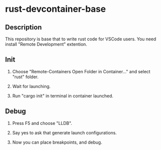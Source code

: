 # rust-devcontainer-base

## Description
This repository is base that to write rust code for VSCode users.
You need install "Remote Development" extention.

## Init
1. Choose "Remote-Containers Open Folder in Container..." and select "rust" folder.

2. Wait for launching.

3. Run "cargo init" in terminal in container launched.

## Debug
1. Press F5 and choose "LLDB".

2. Say yes to ask that generate launch configurations.

3. Now you can place breakpoints, and debug.
